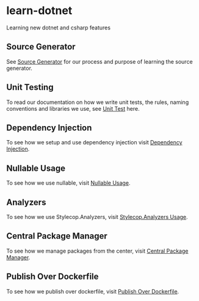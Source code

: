 # learn-dotnet

Learning new dotnet and csharp features

## Source Generator

See [Source Generator](/source-generator/README.md) for our process and purpose
of learning the source generator.

## Unit Testing

To read our documentation on how we write unit tests, the rules, naming
conventions and libraries we use, see [Unit Test](/unit-testing/README.md)
here.

## Dependency Injection

To see how we setup and use dependency injection visit [Dependency
Injection](/dependency-injection/README.md).

## Nullable Usage

To see how we use nullable, visit [Nullable Usage](/nullable-usage/README.md).

## Analyzers

To see how we use Stylecop.Analyzers, visit [Stylecop.Analyzers Usage](/analyzers/README.md).

## Central Package Manager

To see how we manage packages from the center, visit
[Central Package Manager](/central-package-management/README.md).

## Publish Over Dockerfile

To see how we publish over dockerfile, visit
[Publish Over Dockerfile](/publish-over-dockerfile/README.md).
